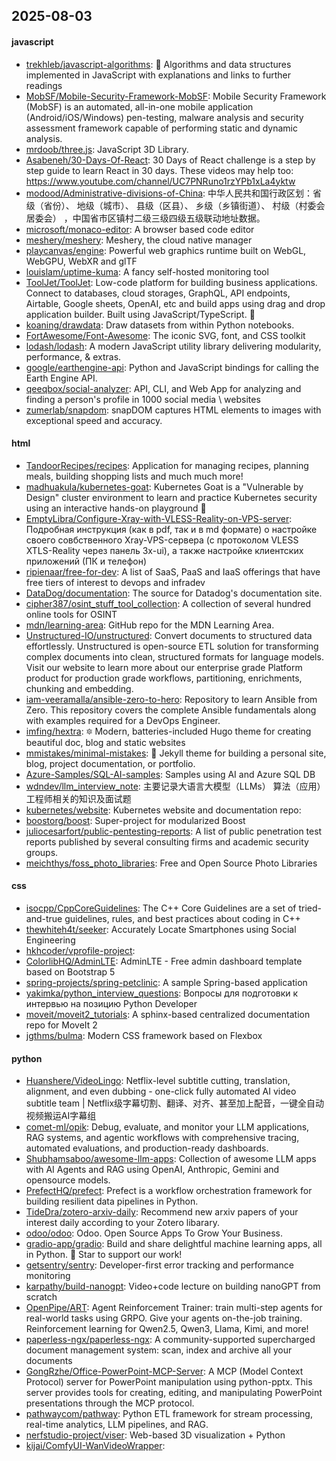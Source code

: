 ## 2025-08-03

#### javascript
* [trekhleb/javascript-algorithms](https://github.com/trekhleb/javascript-algorithms): 📝 Algorithms and data structures implemented in JavaScript with explanations and links to further readings
* [MobSF/Mobile-Security-Framework-MobSF](https://github.com/MobSF/Mobile-Security-Framework-MobSF): Mobile Security Framework (MobSF) is an automated, all-in-one mobile application (Android/iOS/Windows) pen-testing, malware analysis and security assessment framework capable of performing static and dynamic analysis.
* [mrdoob/three.js](https://github.com/mrdoob/three.js): JavaScript 3D Library.
* [Asabeneh/30-Days-Of-React](https://github.com/Asabeneh/30-Days-Of-React): 30 Days of React challenge is a step by step guide to learn React in 30 days. These videos may help too: https://www.youtube.com/channel/UC7PNRuno1rzYPb1xLa4yktw
* [modood/Administrative-divisions-of-China](https://github.com/modood/Administrative-divisions-of-China): 中华人民共和国行政区划：省级（省份）、 地级（城市）、 县级（区县）、 乡级（乡镇街道）、 村级（村委会居委会） ，中国省市区镇村二级三级四级五级联动地址数据。
* [microsoft/monaco-editor](https://github.com/microsoft/monaco-editor): A browser based code editor
* [meshery/meshery](https://github.com/meshery/meshery): Meshery, the cloud native manager
* [playcanvas/engine](https://github.com/playcanvas/engine): Powerful web graphics runtime built on WebGL, WebGPU, WebXR and glTF
* [louislam/uptime-kuma](https://github.com/louislam/uptime-kuma): A fancy self-hosted monitoring tool
* [ToolJet/ToolJet](https://github.com/ToolJet/ToolJet): Low-code platform for building business applications. Connect to databases, cloud storages, GraphQL, API endpoints, Airtable, Google sheets, OpenAI, etc and build apps using drag and drop application builder. Built using JavaScript/TypeScript. 🚀
* [koaning/drawdata](https://github.com/koaning/drawdata): Draw datasets from within Python notebooks.
* [FortAwesome/Font-Awesome](https://github.com/FortAwesome/Font-Awesome): The iconic SVG, font, and CSS toolkit
* [lodash/lodash](https://github.com/lodash/lodash): A modern JavaScript utility library delivering modularity, performance, & extras.
* [google/earthengine-api](https://github.com/google/earthengine-api): Python and JavaScript bindings for calling the Earth Engine API.
* [qeeqbox/social-analyzer](https://github.com/qeeqbox/social-analyzer): API, CLI, and Web App for analyzing and finding a person's profile in 1000 social media \ websites
* [zumerlab/snapdom](https://github.com/zumerlab/snapdom): snapDOM captures HTML elements to images with exceptional speed and accuracy.

#### html
* [TandoorRecipes/recipes](https://github.com/TandoorRecipes/recipes): Application for managing recipes, planning meals, building shopping lists and much much more!
* [madhuakula/kubernetes-goat](https://github.com/madhuakula/kubernetes-goat): Kubernetes Goat is a "Vulnerable by Design" cluster environment to learn and practice Kubernetes security using an interactive hands-on playground 🚀
* [EmptyLibra/Configure-Xray-with-VLESS-Reality-on-VPS-server](https://github.com/EmptyLibra/Configure-Xray-with-VLESS-Reality-on-VPS-server): Подробная инструкция (как в pdf, так и в md формате) о настройке своего совбственного Xray-VPS-сервера (с протоколом VLESS XTLS-Reality через панель 3x-ui), а также настройке клиентских приложений (ПК и телефон)
* [ripienaar/free-for-dev](https://github.com/ripienaar/free-for-dev): A list of SaaS, PaaS and IaaS offerings that have free tiers of interest to devops and infradev
* [DataDog/documentation](https://github.com/DataDog/documentation): The source for Datadog's documentation site.
* [cipher387/osint_stuff_tool_collection](https://github.com/cipher387/osint_stuff_tool_collection): A collection of several hundred online tools for OSINT
* [mdn/learning-area](https://github.com/mdn/learning-area): GitHub repo for the MDN Learning Area.
* [Unstructured-IO/unstructured](https://github.com/Unstructured-IO/unstructured): Convert documents to structured data effortlessly. Unstructured is open-source ETL solution for transforming complex documents into clean, structured formats for language models. Visit our website to learn more about our enterprise grade Platform product for production grade workflows, partitioning, enrichments, chunking and embedding.
* [iam-veeramalla/ansible-zero-to-hero](https://github.com/iam-veeramalla/ansible-zero-to-hero): Repository to learn Ansible from Zero. This repository covers the complete Ansible fundamentals along with examples required for a DevOps Engineer.
* [imfing/hextra](https://github.com/imfing/hextra): 🔯 Modern, batteries-included Hugo theme for creating beautiful doc, blog and static websites
* [mmistakes/minimal-mistakes](https://github.com/mmistakes/minimal-mistakes): 📐 Jekyll theme for building a personal site, blog, project documentation, or portfolio.
* [Azure-Samples/SQL-AI-samples](https://github.com/Azure-Samples/SQL-AI-samples): Samples using AI and Azure SQL DB
* [wdndev/llm_interview_note](https://github.com/wdndev/llm_interview_note): 主要记录大语言大模型（LLMs） 算法（应用）工程师相关的知识及面试题
* [kubernetes/website](https://github.com/kubernetes/website): Kubernetes website and documentation repo:
* [boostorg/boost](https://github.com/boostorg/boost): Super-project for modularized Boost
* [juliocesarfort/public-pentesting-reports](https://github.com/juliocesarfort/public-pentesting-reports): A list of public penetration test reports published by several consulting firms and academic security groups.
* [meichthys/foss_photo_libraries](https://github.com/meichthys/foss_photo_libraries): Free and Open Source Photo Libraries

#### css
* [isocpp/CppCoreGuidelines](https://github.com/isocpp/CppCoreGuidelines): The C++ Core Guidelines are a set of tried-and-true guidelines, rules, and best practices about coding in C++
* [thewhiteh4t/seeker](https://github.com/thewhiteh4t/seeker): Accurately Locate Smartphones using Social Engineering
* [hkhcoder/vprofile-project](https://github.com/hkhcoder/vprofile-project): 
* [ColorlibHQ/AdminLTE](https://github.com/ColorlibHQ/AdminLTE): AdminLTE - Free admin dashboard template based on Bootstrap 5
* [spring-projects/spring-petclinic](https://github.com/spring-projects/spring-petclinic): A sample Spring-based application
* [yakimka/python_interview_questions](https://github.com/yakimka/python_interview_questions): Вопросы для подготовки к интервью на позицию Python Developer
* [moveit/moveit2_tutorials](https://github.com/moveit/moveit2_tutorials): A sphinx-based centralized documentation repo for MoveIt 2
* [jgthms/bulma](https://github.com/jgthms/bulma): Modern CSS framework based on Flexbox

#### python
* [Huanshere/VideoLingo](https://github.com/Huanshere/VideoLingo): Netflix-level subtitle cutting, translation, alignment, and even dubbing - one-click fully automated AI video subtitle team | Netflix级字幕切割、翻译、对齐、甚至加上配音，一键全自动视频搬运AI字幕组
* [comet-ml/opik](https://github.com/comet-ml/opik): Debug, evaluate, and monitor your LLM applications, RAG systems, and agentic workflows with comprehensive tracing, automated evaluations, and production-ready dashboards.
* [Shubhamsaboo/awesome-llm-apps](https://github.com/Shubhamsaboo/awesome-llm-apps): Collection of awesome LLM apps with AI Agents and RAG using OpenAI, Anthropic, Gemini and opensource models.
* [PrefectHQ/prefect](https://github.com/PrefectHQ/prefect): Prefect is a workflow orchestration framework for building resilient data pipelines in Python.
* [TideDra/zotero-arxiv-daily](https://github.com/TideDra/zotero-arxiv-daily): Recommend new arxiv papers of your interest daily according to your Zotero libarary.
* [odoo/odoo](https://github.com/odoo/odoo): Odoo. Open Source Apps To Grow Your Business.
* [gradio-app/gradio](https://github.com/gradio-app/gradio): Build and share delightful machine learning apps, all in Python. 🌟 Star to support our work!
* [getsentry/sentry](https://github.com/getsentry/sentry): Developer-first error tracking and performance monitoring
* [karpathy/build-nanogpt](https://github.com/karpathy/build-nanogpt): Video+code lecture on building nanoGPT from scratch
* [OpenPipe/ART](https://github.com/OpenPipe/ART): Agent Reinforcement Trainer: train multi-step agents for real-world tasks using GRPO. Give your agents on-the-job training. Reinforcement learning for Qwen2.5, Qwen3, Llama, Kimi, and more!
* [paperless-ngx/paperless-ngx](https://github.com/paperless-ngx/paperless-ngx): A community-supported supercharged document management system: scan, index and archive all your documents
* [GongRzhe/Office-PowerPoint-MCP-Server](https://github.com/GongRzhe/Office-PowerPoint-MCP-Server): A MCP (Model Context Protocol) server for PowerPoint manipulation using python-pptx. This server provides tools for creating, editing, and manipulating PowerPoint presentations through the MCP protocol.
* [pathwaycom/pathway](https://github.com/pathwaycom/pathway): Python ETL framework for stream processing, real-time analytics, LLM pipelines, and RAG.
* [nerfstudio-project/viser](https://github.com/nerfstudio-project/viser): Web-based 3D visualization + Python
* [kijai/ComfyUI-WanVideoWrapper](https://github.com/kijai/ComfyUI-WanVideoWrapper): 
